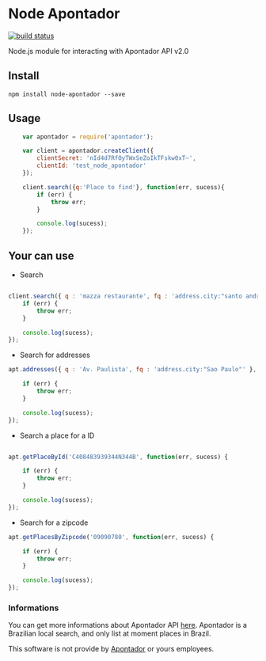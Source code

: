 # Node Apontador


[![build status](https://secure.travis-ci.org/flpms/node-apontador.png)](http://travis-ci.org/flpms/node-apontador)

Node.js module for interacting with Apontador API v2.0

## Install

``` Shell
npm install node-apontador --save
```

## Usage

``` Javascript
	var apontador = require('apontador');

	var client = apontador.createClient({
		clientSecret: 'nId4d7RfOyTWxSeZoIkTFskw0xT~',
        clientId: 'test_node_apontador'
	});

	client.search({q:'Place to find'}, function(err, sucess){
		if (err) {
			throw err;
		}

		console.log(sucess);
	});
```
## Your can use

* Search
``` Javascript

client.search({ q : 'mazza restaurante', fq : 'address.city:"santo andre"' }, function() {
	if (err) {
		throw err;
	}

	console.log(sucess);
});
```

* Search for addresses

``` Javascript
apt.addresses({ q : 'Av. Paulista', fq : 'address.city:"Sao Paulo"' }, function(err, sucess) {

    if (err) {
        throw err;
    }

    console.log(sucess);
});
```

* Search a place for a ID

``` Javascript

apt.getPlaceById('C408483939344N344B', function(err, sucess) {

    if (err) {
        throw err;
    }

    console.log(sucess);
});

```

* Search for a zipcode

``` Javascript
apt.getPlacesByZipcode('09090780', function(err, sucess) {

    if (err) {
        throw err;
    }

    console.log(sucess);
});
```

### Informations

You can get more informations about Apontador API [here](https://api.apontador.com.br).
Apontador is a Brazilian local search, and only list at moment places in Brazil.

This software is not provide by [Apontador](http://apontador.com.br) or yours employees.

